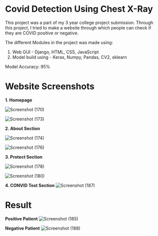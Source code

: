 # Covid Detection Using Chest X-Ray

This project was a part of my 3 year college project submission. Through this project, I tried to make a website through which people can check if they are COVID positive or negative.
 
 The different Modules in the project was made using:
  1. Web GUI - Django, HTML, CSS, JavaScript
  2. Model build using - Keras, Numpy, Pandas, CV2, sklearn

Model Accuracy: 95%

 # Website Screenshots
 
  <b>1. Homepage</font></b>
  
  ![Screenshot (170)](https://user-images.githubusercontent.com/107792565/177776902-df3bd25e-0861-4a98-ba49-ede06a197cee.png)

![Screenshot (173)](https://user-images.githubusercontent.com/107792565/177776851-3760c900-c702-4cf1-86c1-26b79aab34ab.png)


  <b>2. About Section</b>


![Screenshot (174)](https://user-images.githubusercontent.com/107792565/177776966-cd182280-ca15-4f08-9778-fa5d108f1c7c.png)

![Screenshot (176)](https://user-images.githubusercontent.com/107792565/177777013-54bed11f-e373-454a-a2a5-635a4e6e23c9.png)

  <b>3. Protect Section</b>
  
![Screenshot (178)](https://user-images.githubusercontent.com/107792565/177776642-2fb877c9-3073-4bdc-a862-7ae60b9ac949.png)

![Screenshot (180)](https://user-images.githubusercontent.com/107792565/177777094-38fb8f43-8f07-4d09-a88e-1bba757b1f87.png)

  <b>4. CONVID Test Section</b>
  ![Screenshot (187)](https://user-images.githubusercontent.com/107792565/177777264-9109be4d-f5e1-485d-b2ae-558738334854.png)

# Result

<b>Positive Patient</b>
![Screenshot (185)](https://user-images.githubusercontent.com/107792565/177777520-b0c16c6e-9792-48e4-a26e-953457e1aa06.png)

<b>Negative Patient</b>
![Screenshot (188)](https://user-images.githubusercontent.com/107792565/177777551-8cd05d5b-7cdd-48cd-9b00-5ebd59cbd019.png)




